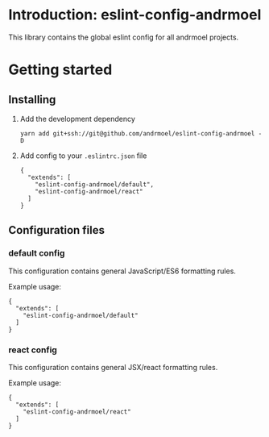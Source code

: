 # Introduction: eslint-config-andrmoel

This library contains the global eslint config for all andrmoel projects.

# Getting started

## Installing

1. Add the development dependency
    ```
    yarn add git+ssh://git@github.com/andrmoel/eslint-config-andrmoel -D
    ```
2. Add config to your `.eslintrc.json` file
    ```
    {
      "extends": [
        "eslint-config-andrmoel/default",
        "eslint-config-andrmoel/react"
      ]
    }
    ```

## Configuration files

### default config

This configuration contains general JavaScript/ES6 formatting rules.

Example usage:
```
{
  "extends": [
    "eslint-config-andrmoel/default"
  ]
}
```

### react config

This configuration contains general JSX/react formatting rules.

Example usage:
```
{
  "extends": [
    "eslint-config-andrmoel/react"
  ]
}
```
